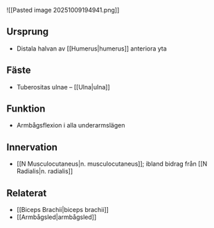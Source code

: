 ![[Pasted image 20251009194941.png]]
## Ursprung
- Distala halvan av [[Humerus|humerus]] anteriora yta

## Fäste
- Tuberositas ulnae – [[Ulna|ulna]]

## Funktion
- Armbågsflexion i alla underarmslägen

## Innervation
- [[N Musculocutaneus|n. musculocutaneus]]; ibland bidrag från [[N Radialis|n. radialis]]

## Relaterat
- [[Biceps Brachii|biceps brachii]]
- [[Armbågsled|armbågsled]]
